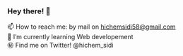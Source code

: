 ### Hey there! 👋
📫 How to reach me: by mail on hichemsidi58@gmail.com\
🌱 I’m currently learning Web developement\
㊙️ Find me on Twitter! @hichem_sidi

<!--
**Hichen220/Hichen220** is a ✨ _special_ ✨ repository because its `README.md` (this file) appears on your GitHub profile.

Here are some ideas to get you started:

- 🔭 I’m currently working on ...
- 🌱 I’m currently learning ...
- 👯 I’m looking to collaborate on ...
- 🤔 I’m looking for help with ...
- 💬 Ask me about ...
- 😄 Pronouns: ...
- ⚡ Fun fact: ...
-->

